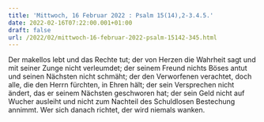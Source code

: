 ```yaml
---
title: 'Mittwoch, 16 Februar 2022 : Psalm 15(14),2-3.4.5.'
date: 2022-02-16T07:22:00.001+01:00
draft: false
url: /2022/02/mittwoch-16-februar-2022-psalm-15142-345.html
---
```


Der makellos lebt und das Rechte tut; der von Herzen die Wahrheit sagt und mit seiner Zunge nicht verleumdet; der seinem Freund nichts Böses antut und seinen Nächsten nicht schmäht; der den Verworfenen verachtet, doch alle, die den Herrn fürchten, in Ehren hält; der sein Versprechen nicht ändert, das er seinem Nächsten geschworen hat; der sein Geld nicht auf Wucher ausleiht und nicht zum Nachteil des Schuldlosen Bestechung annimmt. Wer sich danach richtet, der wird niemals wanken.